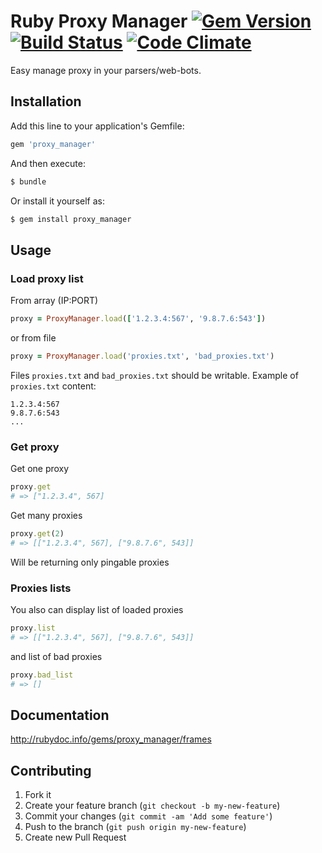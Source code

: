 # Ruby Proxy Manager [![Gem Version](https://badge.fury.io/rb/proxy_manager.svg)](http://badge.fury.io/rb/proxy_manager) [![Build Status](https://travis-ci.org/bloodyhistory/proxy_manager.svg?branch=master)](https://travis-ci.org/bloodyhistory/proxy_manager) [![Code Climate](https://codeclimate.com/github/bloodyhistory/proxy_manager.png)](https://codeclimate.com/github/bloodyhistory/proxy_manager)

Easy manage proxy in your parsers/web-bots.


## Installation

Add this line to your application's Gemfile:

```ruby
gem 'proxy_manager'
```

And then execute:

```bash
$ bundle
```

Or install it yourself as:

```bash
$ gem install proxy_manager
```

## Usage

### Load proxy list

From array (IP:PORT)

```ruby
proxy = ProxyManager.load(['1.2.3.4:567', '9.8.7.6:543'])
```

or from file

```ruby
proxy = ProxyManager.load('proxies.txt', 'bad_proxies.txt')
```

Files `proxies.txt` and `bad_proxies.txt` should be writable.
Example of `proxies.txt` content:

```
1.2.3.4:567
9.8.7.6:543
...
```

### Get proxy

Get one proxy

```ruby
proxy.get
# => ["1.2.3.4", 567]
```

Get many proxies

```ruby
proxy.get(2)
# => [["1.2.3.4", 567], ["9.8.7.6", 543]]
```

Will be returning only pingable proxies

### Proxies lists

You also can display list of loaded proxies

```ruby
proxy.list
# => [["1.2.3.4", 567], ["9.8.7.6", 543]]
```

and list of bad proxies

```ruby
proxy.bad_list
# => []
```

## Documentation

http://rubydoc.info/gems/proxy_manager/frames

## Contributing

1. Fork it
2. Create your feature branch (`git checkout -b my-new-feature`)
3. Commit your changes (`git commit -am 'Add some feature'`)
4. Push to the branch (`git push origin my-new-feature`)
5. Create new Pull Request

